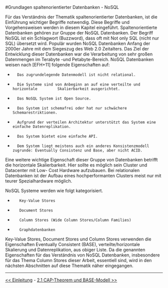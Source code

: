 
#Grundlagen spaltenorientierter Datenbanken - NoSQL

Für das Verständnis der Thematik spaltenorientierter Datenbanken, ist die Einführung
wichtiger Begriffe notwendig. Diese Begriffe und Vorgehensweisen werden in
diesem Kapitel eingeführt. Spaltenorientierte Datenbanken gehören zur Gruppe der
NoSQL Datenbanken. Der Begriff NoSQL ist ein Schlagwort (Buzzword), dass oft mit
Not only SQL (nicht nur SQL) übersetzt wird. Populär wurden NoSQL Datenbanken
Anfang der 2000er Jahre mit dem Siegeszug des Web 2.0 Zeitalters. Das Ziel der Entwicklung
dieser Datenbanken war die Verarbeitung von sehr großen Datenmengen
im Terabyte -und Petabyte-Bereich. NoSQL Datenbanken weisen nach [EFH+11] folgende
Eigenschaften auf:

*		Das zugrundelegende Datenmodell ist nicht relational.
*		Die Systeme sind von Anbeginn an auf eine verteilte und horizontale 		Skalierbarkeit ausgerichtet.
*		Das NoSQL System ist Open Source.
*		Das System ist schemafrei oder hat nur schwächere Schemarestriktionen.
*		Aufgrund der verteilen Architektur unterstützt das System eine einfache Datenreplikation.
*		Das System bietet eine einfache API.
*		Dem System liegt meistens auch ein anderes Konsistenzmodell zugrunde: Eventually Consistenz und Base, aber nicht ACID.

Eine weitere wichtige Eigenschaft dieser Gruppe von Datenbanken betrifft die horizontale
Skalierbarkeit. Hier sollte es möglich sein Cluster und Datacenter mit Low-
Cost Hardware aufzubauen. Bei relationalen Datenbanken ist der Aufbau eines hochperformanten
Clusters meist nur mit teurer Spezialhardware möglich.

NoSQL Systeme werden wie folgt kategorisiert.

*		 Key-Value Stores
*		 Document Stores
*		 Column Stores (Wide Column Stores/Column Families)
*		 Graphdatenbanken

Key-Value Stores, Document Stores und Column Stores verwenden die Eigenschaften
Eventually Consistent (BASE), verteilte/horizontale Skalierung und Datenreplikation,
aus obiger Liste. Da die genannten Eigenschaften für das Verständnis von NoSQL
Datenbanken, insbesondere für das Thema Column Stores dieser Arbeit, essentiell
sind, wird in den nächsten Abschnitten auf diese Thematik näher eingegangen.

***
[<< Einleitung](einleitung.md) - [2.1 CAP-Theorem und BASE-Modell >>](grundlagen_2_1.md)

